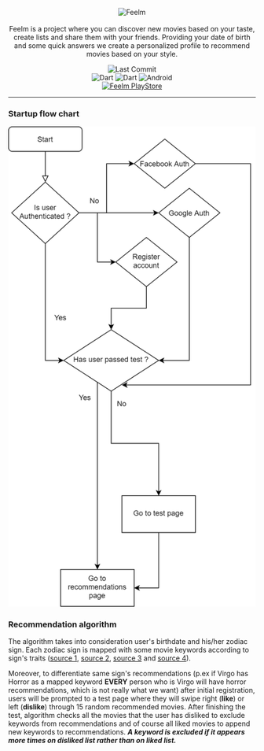 <p align="center">
  <img src="https://i.imgur.com/ovYeEDN.png" alt="Feelm" /> <br /><br />
  <span>Feelm is a project where you can discover new movies based on your taste, create lists and share them with your friends. Providing your date of birth and some quick answers we create a personalized profile to recommend movies based on your style.</span>
</p>

<p align="center">
 <img src="https://img.shields.io/github/last-commit/esentis/feelm-movie-guru?style=for-the-badge" alt="Last Commit" /></br>
  <img src="https://img.shields.io/badge/Dart-0175C2?style=for-the-badge&logo=dart&logoColor=white" alt="Dart" /> <img src="https://img.shields.io/badge/Flutter-02569B?style=for-the-badge&logo=flutter&logoColor=white" alt="Dart" /> <img src="https://img.shields.io/badge/Android-3DDC84?style=for-the-badge&logo=android&logoColor=white" alt="Android" /><br>
  <a href="https://play.google.com/store/apps/details?id=gr.esentis.feelm"><img src="https://steverichey.github.io/google-play-badge-svg/img/el_get.svg" width="250" title="Feelm Movie Guru Play Store" alt="Feelm PlayStore"></a>
</p>

---

### Startup flow chart

<img src="flow_chart.png" alt="flow_chart" />

### Recommendation algorithm

The algorithm takes into consideration user's birthdate and his/her zodiac sign. Each zodiac sign is mapped with some movie keywords according to sign's traits ([source 1](https://www.thelisttv.com/the-list/the-perfect-movie-genre-for-each-sign-of-the-zodiac-1-8-21/), [source 2](https://www.californiapsychics.com/blog/astrology-numerology/zodiac-signs-favorite-movie-genre.html), [source 3](https://askastrology.com/movie-genre-based-on-zodiac-sign/) and [source 4](https://www.quora.com/What-5-movies-best-describe-your-taste-in-film)).

Moreover, to differentiate same sign's recommendations (p.ex if Virgo has Horror as a mapped keyword **EVERY** person who is Virgo will have horror recommendations, which is not really what we want) after initial registration, users will be prompted to a test page where they will swipe right (**like**) or left (**dislike**) through 15 random recommended movies. After finishing the test, algorithm checks all the movies that the user has disliked to exclude keywords from recommendations and of course all liked movies to append new keywords to recommendations. **_A keyword is excluded if it appears more times on disliked list rather than on liked list._**
